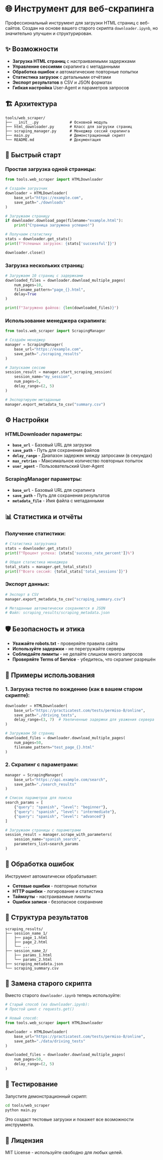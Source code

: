 # 🌐 Инструмент для веб-скрапинга

Профессиональный инструмент для загрузки HTML страниц с веб-сайтов. Создан на основе вашего старого скрипта `downloader.ipynb`, но значительно улучшен и структурирован.

## ✨ Возможности

- **Загрузка HTML страниц** с настраиваемыми задержками
- **Управление сессиями** скрапинга с метаданными
- **Обработка ошибок** и автоматические повторные попытки
- **Статистика загрузок** с детальными отчётами
- **Экспорт результатов** в CSV и JSON форматах
- **Гибкая настройка** User-Agent и параметров запросов

## 🏗️ Архитектура

```
tools/web_scraper/
├── __init__.py              # Основной модуль
├── html_downloader.py       # Класс для загрузки страниц
├── scraping_manager.py      # Менеджер сессий скрапинга
├── main.py                  # Демонстрационный скрипт
└── README.md                # Документация
```

## 🚀 Быстрый старт

### Простая загрузка одной страницы:

```python
from tools.web_scraper import HTMLDownloader

# Создаём загрузчик
downloader = HTMLDownloader(
    base_url="https://example.com",
    save_path="./downloads"
)

# Загружаем страницу
if downloader.download_page(filename="example.html"):
    print("Страница загружена успешно!")

# Получаем статистику
stats = downloader.get_stats()
print(f"Успешных загрузок: {stats['successful']}")

downloader.close()
```

### Загрузка нескольких страниц:

```python
# Загружаем 10 страниц с задержками
downloaded_files = downloader.download_multiple_pages(
    num_pages=10,
    filename_pattern="page_{}.html",
    delay=True
)

print(f"Загружено файлов: {len(downloaded_files)}")
```

### Использование менеджера скрапинга:

```python
from tools.web_scraper import ScrapingManager

# Создаём менеджер
manager = ScrapingManager(
    base_url="https://example.com",
    save_path="./scraping_results"
)

# Запускаем сессию
session_result = manager.start_scraping_session(
    session_name="my_session",
    num_pages=5,
    delay_range=(2, 5)
)

# Экспортируем метаданные
manager.export_metadata_to_csv("summary.csv")
```

## ⚙️ Настройки

### HTMLDownloader параметры:

- **`base_url`** - Базовый URL для загрузки
- **`save_path`** - Путь для сохранения файлов
- **`delay_range`** - Диапазон задержек между запросами (в секундах)
- **`max_retries`** - Максимальное количество повторных попыток
- **`user_agent`** - Пользовательский User-Agent

### ScrapingManager параметры:

- **`base_url`** - Базовый URL для скрапинга
- **`save_path`** - Путь для сохранения результатов
- **`metadata_file`** - Имя файла с метаданными

## 📊 Статистика и отчёты

### Получение статистики:

```python
# Статистика загрузчика
stats = downloader.get_stats()
print(f"Процент успеха: {stats['success_rate_percent']}%")

# Общая статистика менеджера
total_stats = manager.get_total_stats()
print(f"Всего сессий: {total_stats['total_sessions']}")
```

### Экспорт данных:

```python
# Экспорт в CSV
manager.export_metadata_to_csv("scraping_summary.csv")

# Метаданные автоматически сохраняются в JSON
# Файл: scraping_results/scraping_metadata.json
```

## 🛡️ Безопасность и этика

- **Уважайте robots.txt** - проверяйте правила сайта
- **Используйте задержки** - не перегружайте серверы
- **Соблюдайте лимиты** - не делайте слишком много запросов
- **Проверяйте Terms of Service** - убедитесь, что скрапинг разрешён

## 🔧 Примеры использования

### 1. Загрузка тестов по вождению (как в вашем старом скрипте):

```python
downloader = HTMLDownloader(
    base_url="https://practicatest.com/tests/permiso-B/online",
    save_path="./driving_tests",
    delay_range=(3, 7)  # Увеличенные задержки для уважения сервера
)

# Загружаем 50 страниц
downloaded_files = downloader.download_multiple_pages(
    num_pages=50,
    filename_pattern="test_page_{}.html"
)
```

### 2. Скрапинг с параметрами:

```python
manager = ScrapingManager(
    base_url="https://api.example.com/search",
    save_path="./search_results"
)

# Список параметров для поиска
search_params = [
    {"query": "spanish", "level": "beginner"},
    {"query": "spanish", "level": "intermediate"},
    {"query": "spanish", "level": "advanced"}
]

# Загружаем страницы с параметрами
session_result = manager.scrape_with_parameters(
    session_name="spanish_search",
    parameters_list=search_params
)
```

## 🚨 Обработка ошибок

Инструмент автоматически обрабатывает:
- **Сетевые ошибки** - повторные попытки
- **HTTP ошибки** - логирование и статистика
- **Таймауты** - настраиваемые лимиты
- **Ошибки записи** - безопасное сохранение

## 📁 Структура результатов

```
scraping_results/
├── session_name_1/
│   ├── page_1.html
│   ├── page_2.html
│   └── ...
├── session_name_2/
│   ├── params_1.html
│   └── params_2.html
├── scraping_metadata.json
└── scraping_summary.csv
```

## 🎯 Замена старого скрипта

Вместо старого `downloader.ipynb` теперь используйте:

```python
# Старый способ (из downloader.ipynb):
# Простой цикл с requests.get()

# Новый способ:
from tools.web_scraper import HTMLDownloader

downloader = HTMLDownloader(
    base_url="https://practicatest.com/tests/permiso-B/online",
    save_path="./data/driving_tests"
)

downloaded_files = downloader.download_multiple_pages(
    num_pages=50,
    delay_range=(2, 5)
)
```

## 🧪 Тестирование

Запустите демонстрационный скрипт:

```bash
cd tools/web_scraper
python main.py
```

Это создаст тестовые загрузки и покажет все возможности инструмента.

## 📝 Лицензия

MIT License - используйте свободно для любых целей.
